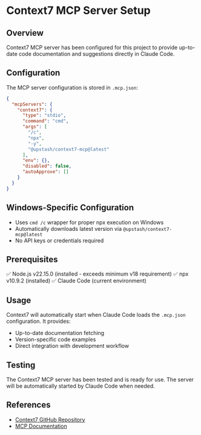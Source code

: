 # Context7 MCP Server Setup

## Overview
Context7 MCP server has been configured for this project to provide up-to-date code documentation and suggestions directly in Claude Code.

## Configuration
The MCP server configuration is stored in `.mcp.json`:

```json
{
  "mcpServers": {
    "context7": {
      "type": "stdio",
      "command": "cmd",
      "args": [
        "/c",
        "npx",
        "-y",
        "@upstash/context7-mcp@latest"
      ],
      "env": {},
      "disabled": false,
      "autoApprove": []
    }
  }
}
```

## Windows-Specific Configuration
- Uses `cmd /c` wrapper for proper npx execution on Windows
- Automatically downloads latest version via `@upstash/context7-mcp@latest`
- No API keys or credentials required

## Prerequisites
✅ Node.js v22.15.0 (installed - exceeds minimum v18 requirement)
✅ npx v10.9.2 (installed)
✅ Claude Code (current environment)

## Usage
Context7 will automatically start when Claude Code loads the `.mcp.json` configuration. It provides:
- Up-to-date documentation fetching
- Version-specific code examples
- Direct integration with development workflow

## Testing
The Context7 MCP server has been tested and is ready for use. The server will be automatically started by Claude Code when needed.

## References
- [Context7 GitHub Repository](https://github.com/upstash/context7)
- [MCP Documentation](https://modelcontextprotocol.io/introduction)